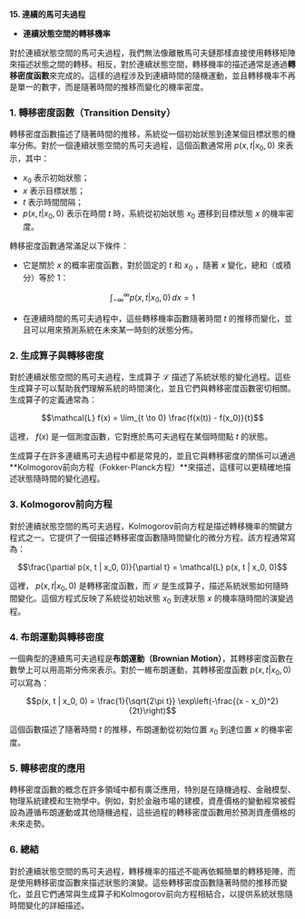 **15. 連續的馬可夫過程**  
   - **連續狀態空間的轉移機率**

對於連續狀態空間的馬可夫過程，我們無法像離散馬可夫鏈那樣直接使用轉移矩陣來描述狀態之間的轉移。相反，對於連續狀態空間，轉移機率的描述通常是通過**轉移密度函數**來完成的。這樣的過程涉及到連續時間的隨機運動，並且轉移機率不再是單一的數字，而是隨著時間的推移而變化的機率密度。

### 1. **轉移密度函數（Transition Density）**
轉移密度函數描述了隨著時間的推移，系統從一個初始狀態到達某個目標狀態的機率分佈。對於一個連續狀態空間的馬可夫過程，這個函數通常用  $`p(x, t | x_0, 0)`$  來表示，其中：
-  $`x_0`$  表示初始狀態；
-  $`x`$  表示目標狀態；
-  $`t`$  表示時間間隔；
-  $`p(x, t | x_0, 0)`$  表示在時間  $`t`$  時，系統從初始狀態  $`x_0`$  遷移到目標狀態  $`x`$  的機率密度。

轉移密度函數通常滿足以下條件：
- 它是關於  $`x`$  的概率密度函數，對於固定的  $`t`$  和  $`x_0`$ ，隨著  $`x`$  變化，總和（或積分）等於 1：
  
```math
\int_{-\infty}^{\infty} p(x, t | x_0, 0) \, dx = 1
```

- 在連續時間的馬可夫過程中，這些轉移機率函數隨著時間  $`t`$  的推移而變化，並且可以用來預測系統在未來某一時刻的狀態分佈。

### 2. **生成算子與轉移密度**
對於連續狀態空間的馬可夫過程，生成算子  $`\mathcal{L}`$  描述了系統狀態的變化過程。這些生成算子可以幫助我們理解系統的時間演化，並且它們與轉移密度函數密切相關。生成算子的定義通常為：

```math
\mathcal{L} f(x) = \lim_{t \to 0} \frac{f(x(t)) - f(x_0)}{t}
```

這裡， $`f(x)`$  是一個測度函數，它對應於馬可夫過程在某個時間點  $`t`$  的狀態。

生成算子在許多連續馬可夫過程中都是常見的，並且它與轉移密度的關係可以通過**Kolmogorov前向方程（Fokker-Planck方程）**來描述，這樣可以更精確地描述狀態隨時間的變化過程。

### 3. **Kolmogorov前向方程**
對於連續狀態空間的馬可夫過程，Kolmogorov前向方程是描述轉移機率的關鍵方程式之一。它提供了一個描述轉移密度函數隨時間變化的微分方程。該方程通常寫為：

```math
\frac{\partial p(x, t | x_0, 0)}{\partial t} = \mathcal{L} p(x, t | x_0, 0)
```

這裡， $`p(x, t | x_0, 0)`$  是轉移密度函數，而  $`\mathcal{L}`$  是生成算子，描述系統狀態如何隨時間變化。這個方程式反映了系統從初始狀態  $`x_0`$  到達狀態  $`x`$  的機率隨時間的演變過程。

### 4. **布朗運動與轉移密度**
一個典型的連續馬可夫過程是**布朗運動（Brownian Motion）**，其轉移密度函數在數學上可以用高斯分佈來表示。對於一維布朗運動，其轉移密度函數  $`p(x, t | x_0, 0)`$  可以寫為：

```math
p(x, t | x_0, 0) = \frac{1}{\sqrt{2\pi t}} \exp\left(-\frac{(x - x_0)^2}{2t}\right)
```

這個函數描述了隨著時間  $`t`$  的推移，布朗運動從初始位置  $`x_0`$  到達位置  $`x`$  的機率密度。

### 5. **轉移密度的應用**
轉移密度函數的概念在許多領域中都有廣泛應用，特別是在隨機過程、金融模型、物理系統建模和生物學中。例如，對於金融市場的建模，資產價格的變動經常被假設為遵循布朗運動或其他隨機過程，這些過程的轉移密度函數用於預測資產價格的未來走勢。

### 6. **總結**
對於連續狀態空間的馬可夫過程，轉移機率的描述不能再依賴簡單的轉移矩陣，而是使用轉移密度函數來描述狀態的演變。這些轉移密度函數隨著時間的推移而變化，並且它們通常與生成算子和Kolmogorov前向方程相結合，以提供系統狀態隨時間變化的詳細描述。